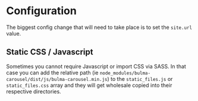 # Configuration

The biggest config change that will need to take place is to set the `site.url` value.

## Static CSS / Javascript

Sometimes you cannot require Javascript or import CSS via SASS.  In that case you can add the relative path (ie `node_modules/bulma-carousel/dist/js/bulma-carousel.min.js`) to the `static_files.js` or `static_files.css` array and they will get wholesale copied into their respective directories.